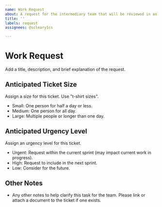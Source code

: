 ```yaml
---
name: Work Request
about: A request for the intermediary team that will be reviewed in an upcoming stand-up.
title: ''
labels: request
assignees: @scleary1cs

---
```


# Work Request

Add a title, description, and brief explanation of the request.

## Anticipated Ticket Size

Assign a size for this ticket.  Use "t-shirt sizes".

- Small: One person for half a day or less.
- Medium: One person for all day.
- Large: Multiple people or longer than one day.

## Anticipated Urgency Level

Assign an urgency level for this ticket.

- Urgent: Request within the current sprint (may impact current work in progress).
- High: Request to include in the next sprint.
- Low: Consider for the future.

## Other Notes

- Any other notes to help clarify this task for the team.  Please link or attach a document to the ticket if one exists.
